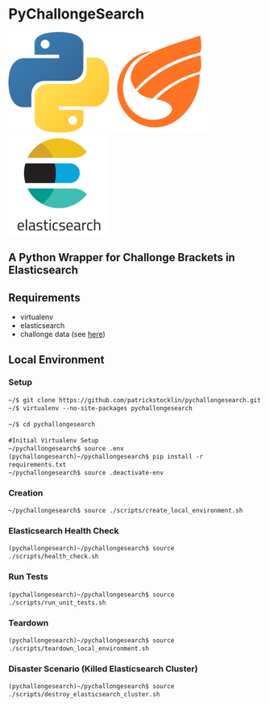 # PyChallongeSearch

![Python](./doc/img/python.png)![Challonge](./doc/img/challonge.png)![ES](./doc/img/elasticsearch.png)

## A Python Wrapper for Challonge Brackets in Elasticsearch

## Requirements
* virtualenv
* elasticsearch
* challonge data (see [here](https://github.com/patrickstocklin/challonge-scraper))

## Local Environment 
### Setup
```
~/$ git clone https://github.com/patrickstocklin/pychallongesearch.git
~/$ virtualenv --no-site-packages pychallongesearch

~/$ cd pychallongesearch

#Initial Virtualenv Setup
~/pychallongesearch$ source .env
(pychallongesearch)~/pychallongesearch$ pip install -r requirements.txt
~/pychallongesearch$ source .deactivate-env
```
### Creation
```
~/pychallongesearch$ source ./scripts/create_local_environment.sh
```

### Elasticsearch Health Check
```
(pychallongesearch)~/pychallongesearch$ source ./scripts/health_check.sh
```

### Run Tests
```
(pychallongesearch)~/pychallongesearch$ source ./scripts/run_unit_tests.sh
```

### Teardown
```
(pychallongesearch)~/pychallongesearch$ source ./scripts/teardown_local_environment.sh
```

### Disaster Scenario (Killed Elasticsearch Cluster)
```
(pychallongesearch)~/pychallongesearch$ source ./scripts/destroy_elasticsearch_cluster.sh
```
